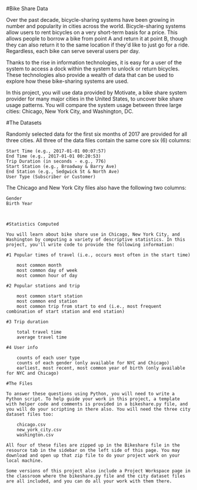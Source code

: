 #Bike Share Data

Over the past decade, bicycle-sharing systems have been growing in number and popularity in cities across the world. Bicycle-sharing systems allow users to rent bicycles on a very short-term basis for a price. This allows people to borrow a bike from point A and return it at point B, though they can also return it to the same location if they'd like to just go for a ride. Regardless, each bike can serve several users per day.

Thanks to the rise in information technologies, it is easy for a user of the system to access a dock within the system to unlock or return bicycles. These technologies also provide a wealth of data that can be used to explore how these bike-sharing systems are used.

In this project, you will use data provided by Motivate, a bike share system provider for many major cities in the United States, to uncover bike share usage patterns. You will compare the system usage between three large cities: Chicago, New York City, and Washington, DC.

#The Datasets

Randomly selected data for the first six months of 2017 are provided for all three cities. All three of the data files contain the same core six (6) columns:

    Start Time (e.g., 2017-01-01 00:07:57)
    End Time (e.g., 2017-01-01 00:20:53)
    Trip Duration (in seconds - e.g., 776)
    Start Station (e.g., Broadway & Barry Ave)
    End Station (e.g., Sedgwick St & North Ave)
    User Type (Subscriber or Customer)

The Chicago and New York City files also have the following two columns:

    Gender
    Birth Year



    #Statistics Computed

    You will learn about bike share use in Chicago, New York City, and Washington by computing a variety of descriptive statistics. In this project, you'll write code to provide the following information:

    #1 Popular times of travel (i.e., occurs most often in the start time)

        most common month
        most common day of week
        most common hour of day

    #2 Popular stations and trip

        most common start station
        most common end station
        most common trip from start to end (i.e., most frequent combination of start station and end station)

    #3 Trip duration

        total travel time
        average travel time

    #4 User info

        counts of each user type
        counts of each gender (only available for NYC and Chicago)
        earliest, most recent, most common year of birth (only available for NYC and Chicago)

    #The Files

    To answer these questions using Python, you will need to write a Python script. To help guide your work in this project, a template with helper code and comments is provided in a bikeshare.py file, and you will do your scripting in there also. You will need the three city dataset files too:

        chicago.csv
        new_york_city.csv
        washington.csv

    All four of these files are zipped up in the Bikeshare file in the resource tab in the sidebar on the left side of this page. You may download and open up that zip file to do your project work on your local machine.

    Some versions of this project also include a Project Workspace page in the classroom where the bikeshare.py file and the city dataset files are all included, and you can do all your work with them there.
